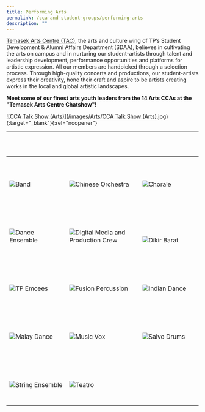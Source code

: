 ```yaml
---
title: Performing Arts
permalink: /cca-and-student-groups/performing-arts
description: ""
---
```

[Temasek Arts Centre (TAC)](/events/temasek-arts-centre/about-tac), the arts and culture wing of TP’s Student Development & Alumni Affairs Department (SDAA), believes in cultivating the arts on campus and in nurturing our student-artists through talent and leadership development, performance opportunities and platforms for artistic expression. All our members are handpicked through a selection process. Through high-quality concerts and productions, our student-artists express their creativity, hone their craft and aspire to be artists creating works in the local and global artistic landscapes.

**Meet some of our finest arts youth leaders from the 14 Arts CCAs at the "Temasek Arts Centre Chatshow"!**

[![CCA Talk Show (Arts)](/images/Arts/CCA Talk Show (Arts).jpg)](https://www.youtube.com/watch?v=82uPMWY7tQU){:target="_blank"}{:rel="noopener"}

---

<div>
    <table>
        <tr>
            <td style="max-width:33%; vertical-align:bottom; border:none"><br>
                <a href="/performing-arts/band/" style="text-decoration: none">
                    <image src="/images/Arts/BAND_button-01.png" style="display:block;margin-left:auto;margin-right:auto;" alt="Band">
                    </image>
                </a>
            </td>
            <td style="max-width:33%; vertical-align:bottom; border:none"><br>
                <a href="/performing-arts/chinese-orchestra/"     style="text-decoration: none">
                    <image src="/images/Arts/CO_button-01.png" style="display:block;margin-left:auto;margin-right:auto;" alt="Chinese Orchestra">
                    </image>
                </a>
            </td>
            <td style="max-width:33%; vertical-align:bottom; border:none"><br>
                <a href="/performing-arts/chorale/"     style="text-decoration: none">
                    <image src="/images/Arts/CHORALE_button-01.png" style="display:block;margin-left:auto;margin-right:auto;" alt="Chorale">
                    </image>
                </a>
            </td>
        </tr>
        <tr>
            <td style="max-width:33%; vertical-align:bottom; border:none"><br>
                <a href="/performing-arts/dance-ensemble/"     style="text-decoration: none">
                    <image src="/images/Arts/DE_button-02.png" style="display:block;margin-left:auto;margin-right:auto;" alt="Dance Ensemble">
                    </image>
                </a>
            </td>
            <td style="max-width:33%; vertical-align:bottom; border:none"><br>
                <a href="/performing-arts/digital-media-and-production-crew/"    style="text-decoration: none">
                    <image src="/images/Arts/DMPC_button-01.png" style="display:block;margin-left:auto;margin-right:auto;" alt="Digital Media and Production Crew">
                    </image>
                </a>
            </td>
            <td style="max-width:33%; vertical-align:bottom; border:none"><br>
                <a href="/performing-arts/dikir-barat/"     style="text-decoration: none">
                    <image src="/images/Arts/DK_button-01.png" style="display:block;margin-left:auto;margin-right:auto;" alt="Dikir Barat">
                    </image>
                </a>
            </td>
        </tr>
        <tr>
					<td style="max-width:33%; vertical-align:bottom; border:none"><br>
                <a href="/performing-arts/emcees/"     style="text-decoration: none">
                    <image src="/images/Arts/EMCEES_button-01-v2.png" style="display:block;margin-left:auto;margin-right:auto;" alt="TP Emcees">
                    </image>
                </a>
            </td>
            <td style="max-width:33%; vertical-align:bottom; border:none"><br>
                <a href="/performing-arts/fusion-percussion/"     style="text-decoration: none">
                    <image src="/images/Arts/FP_button-02.png" style="display:block;margin-left:auto;margin-right:auto;" alt="Fusion Percussion">
                    </image>
                </a>
            </td>
            <td style="max-width:33%; vertical-align:bottom; border:none"><br>
                <a href="/performing-arts/indian-dance/"     style="text-decoration: none">
                    <image src="/images/Arts/IDG_button-01.png" style="display:block;margin-left:auto;margin-right:auto;" alt="Indian Dance">
                    </image>
                </a>
            </td>
        </tr>
        <tr>
					<td style="max-width:33%; vertical-align:bottom; border:none"><br>
                <a href="/performing-arts/malay-dance/"     style="text-decoration: none">
                    <image src="/images/Arts/MDG_button-01.png" style="display:block;margin-left:auto;margin-right:auto;" alt="Malay Dance">
                    </image>
                </a>
            </td>
            <td style="max-width:33%; vertical-align:bottom; border:none"><br>
                <a href="/performing-arts/music-vox/"     style="text-decoration: none">
                    <image src="/images/Arts/MV_button-01.png" style="display:block;margin-left:auto;margin-right:auto;" alt="Music Vox">
                    </image>
                </a>
            </td>
            <td style="max-width:33%; vertical-align:bottom; border:none"><br>
                <a href="/performing-arts/salvo-drums/"     style="text-decoration: none">
                    <image src="/images/Arts/SALVO_button-01.png" style="display:block;margin-left:auto;margin-right:auto;" alt="Salvo Drums">
                    </image>
                </a>
            </td>
        </tr>
        <tr>
					<td style="max-width:33%; vertical-align:bottom; border:none"><br>
                <a href="/performing-arts/string-ensemble/"     style="text-decoration: none">
                    <image src="/images/Arts/SE_button-01-v2.png" style="display:block;margin-left:auto;margin-right:auto;" alt="String Ensemble">
                    </image>
                </a>
            </td>
            <td style="max-width:33%; vertical-align:bottom; border:none"><br>
                <a href="/performing-arts/teatro/"     style="text-decoration: none">
                    <image src="/images/Arts/TEATRO_button-01.png" style="display:block;margin-left:auto;margin-right:auto;" alt="Teatro">
                    </image>
                </a>
            </td>
        </tr>
    </table>
</div>